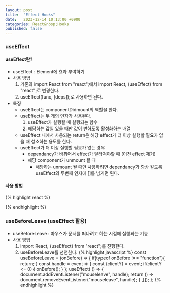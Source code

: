 ```yaml
---
layout: post
title:  "Effect Hooks"
date:   2023-12-14 10:13:00 +0900
categories: React&nbsp;Hooks
published: false
---
```


### useEffect

#### useEffect란?

- useEffect : Element에 효과 부여하기
- 사용 방법
    1. 기존의 import React from "react";에서 import React, {useEffect} from "react";로 변경한다.
    2. useEffect(func, [deps]);로 사용하면 된다.
- 특징
    - useEffect는 componentDidmount의 역할을 한다.
    - useEffect는 두 개의 인자가 사용된다.
        1. useEffect가 실행될 때 실행되는 함수
        2. 해당하는 값일 있을 때만 값이 변하도록 활성화하는 배열
    - useEffect 내에서 사용되는 return은 해당 effect가 더 이상 실행할 필요가 없을 때 청소하는 용도를 한다.
    - useEffect가 더 이상 실행할 필요가 없는 경우
        -  dependancy가 바뀌어서 effect가 달라져야할 때 (이전 effect 제거)
        - 해당 component가 unmount 될 때
            - 해당하는 unmount 될 때만 사용하려면 dependancy가 항상 같도록 useEffect의 두번째 인자에 []를 넘기면 된다.

#### 사용 방법

{% highlight react %}

{% endhighlight %}

### useBeforeLeave (useEffect 활용)

- useBeforeLeave : 마우스가 문서를 떠나려고 하는 시점에 실행되는 기능
- 사용 방법
    1. import React, {useEffect} from "react";를 진행한다.
    2. useBeforeLeave를 선언한다.
    {% highlight javascript %}
    const useBeforeLeave = (onBefore) => {
            if(typeof onBefore !== "function"){
                return;
            }
            const handle = event => {
                const {clientY} = event;
                if(clientY &lt;= 0)
                {
                    onBefore();
                }
            };
            useEffect(
                () => {
                    document.addEventListener("mouseleave", handle);
                    return () => document.removeEventListener("mouseleave", handle);
                }
            ,[]);
        };
    {% endhighlight %}